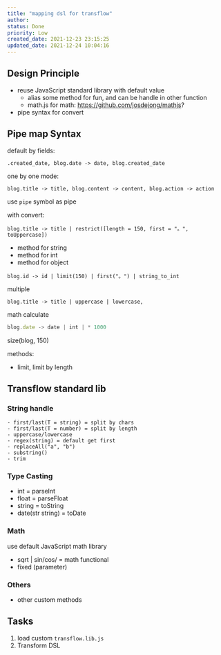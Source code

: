 ```yaml
---
title: "mapping dsl for transflow"
author: 
status: Done
priority: Low
created_date: 2021-12-23 23:15:25
updated_date: 2021-12-24 10:04:16
---
```


## Design Principle

* reuse JavaScript standard library with default value
  * alias some method for fun, and can be handle in other function
  * math.js for math: <https://github.com/josdejong/mathjs>?
* pipe syntax for convert

## Pipe map Syntax

default by fields:

```
.created_date, blog.date -> date, blog.created_date
```

one by one mode:

```
blog.title -> title, blog.content -> content, blog.action -> action
```

use `pipe` symbol as pipe

with convert:

```
blog.title -> title | restrict([length = 150, first = "。", toUppercase])
```

* method for string
* method for int
* method for object

```
blog.id -> id | limit(150) | first("。") | string_to_int
```

multiple

```
blog.title -> title | uppercase | lowercase,
```

math calculate

```javascript
blog.date -> date | int | * 1000
```

size(blog, 150)

methods:

* limit, limit by length

## **Transflow** standard lib

### String handle

```
- first/last(T = string) = split by chars
- first/last(T = number) = split by length
- uppercase/lowercase
- regex(string) = default get first
- replaceAll("a", "b")
- substring()
- trim
```

### Type Casting

* int = parseInt
* float = parseFloat
* string = toString
* date(str string) = toDate

### Math 

use default JavaScript math library

* sqrt | sin/cos/ = math functional
* fixed (parameter)

### Others

* other custom methods


## Tasks


1. load custom `transflow.lib.js`
2. Transform DSL



